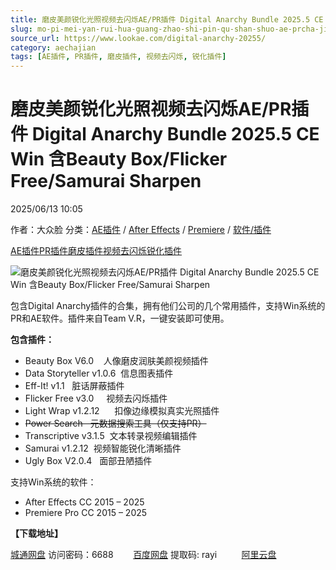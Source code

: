 ```yaml
---
title: 磨皮美颜锐化光照视频去闪烁AE/PR插件 Digital Anarchy Bundle 2025.5 CE Win 含Beauty Box/Flicker Free/Samurai Sharpen
slug: mo-pi-mei-yan-rui-hua-guang-zhao-shi-pin-qu-shan-shuo-ae-prcha-jian-digital-anarchy-bundle-2025-5-ce-win-han-beauty-box-flicker-free-samurai-sharpen
source_url: https://www.lookae.com/digital-anarchy-20255/
category: aechajian
tags: [AE插件, PR插件, 磨皮插件, 视频去闪烁, 锐化插件]
---
```

# 磨皮美颜锐化光照视频去闪烁AE/PR插件 Digital Anarchy Bundle 2025.5 CE Win 含Beauty Box/Flicker Free/Samurai Sharpen

2025/06/13 10:05

作者：大众脸
分类：[AE插件](https://www.lookae.com/after-effects/aechajian/) / [After Effects](https://www.lookae.com/after-effects/) / [Premiere](https://www.lookae.com/qitarjcj/premierezy/) / [软件/插件](https://www.lookae.com/qitarjcj/)

[AE插件](https://www.lookae.com/tag/ae%e6%8f%92%e4%bb%b6/)[PR插件](https://www.lookae.com/tag/pr%e6%8f%92%e4%bb%b6/)[磨皮插件](https://www.lookae.com/tag/%e7%a3%a8%e7%9a%ae%e6%8f%92%e4%bb%b6/)[视频去闪烁](https://www.lookae.com/tag/%e8%a7%86%e9%a2%91%e5%8e%bb%e9%97%aa%e7%83%81/)[锐化插件](https://www.lookae.com/tag/%e9%94%90%e5%8c%96%e6%8f%92%e4%bb%b6/)

![磨皮美颜锐化光照视频去闪烁AE/PR插件 Digital Anarchy Bundle 2025.5 CE Win 含Beauty Box/Flicker Free/Samurai Sharpen](https://www.lookae.com/wp-content/uploads/2021/09/Digital-Anarchy-2021-.jpg "磨皮美颜锐化光照视频去闪烁AE/PR插件 Digital Anarchy Bundle 2023.9 CE Win 含Beauty Box/Flicker Free/Samurai Sharpen-LookAE.com")

包含Digital Anarchy插件的合集，拥有他们公司的几个常用插件，支持Win系统的PR和AE软件。插件来自Team V.R，一键安装即可使用。

**包含插件：**

* Beauty Box V6.0    人像磨皮润肤美颜视频插件
* Data Storyteller v1.0.6  信息图表插件
* Eff-It! v1.1   脏话屏蔽插件
* Flicker Free v3.0     视频去闪烁插件
* Light Wrap v1.2.12      扣像边缘模拟真实光照插件
* ~~Power Search   元数据搜索工具（仅支持PR）~~
* Transcriptive v3.1.5  文本转录视频编辑插件
* Samurai v1.2.12  视频智能锐化清晰插件
* Ugly Box V2.0.4   面部丑陋插件

支持Win系统的软件：

* After Effects CC 2015 – 2025
* Premiere Pro CC 2015 – 2025

**【下载地址】**

[城通网盘](https://url70.ctfile.com/f/2827370-1515497827-abd1e5?p=4431) 访问密码：6688        [百度网盘](https://pan.baidu.com/s/1PiSqNlV2achZMGn7E25JBA?pwd=rayi) 提取码: rayi          [阿里云盘](https://www.alipan.com/s/zTnXHN2YHNw)
